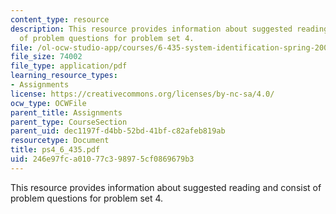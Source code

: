 ```yaml
---
content_type: resource
description: This resource provides information about suggested reading and consist
  of problem questions for problem set 4.
file: /ol-ocw-studio-app/courses/6-435-system-identification-spring-2005/246e97fca01077c398975cf0869679b3_ps4_6_435.pdf
file_size: 74002
file_type: application/pdf
learning_resource_types:
- Assignments
license: https://creativecommons.org/licenses/by-nc-sa/4.0/
ocw_type: OCWFile
parent_title: Assignments
parent_type: CourseSection
parent_uid: dec1197f-d4bb-52bd-41bf-c82afeb819ab
resourcetype: Document
title: ps4_6_435.pdf
uid: 246e97fc-a010-77c3-9897-5cf0869679b3
---
```

This resource provides information about suggested reading and consist of problem questions for problem set 4.
